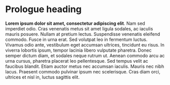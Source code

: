 # Prologue heading

**Lorem ipsum dolor sit amet, consectetur adipiscing elit**. Nam sed imperdiet odio. Cras venenatis metus sit amet ligula sodales, ac iaculis mauris posuere. Nullam at pretium lectus. Suspendisse venenatis eleifend commodo. Fusce in urna erat. Sed volutpat leo in fermentum luctus. Vivamus odio ante, vestibulum eget accumsan ultrices, tincidunt eu risus. In viverra lobortis ipsum, tempor lacinia libero vulputate pharetra. Donec semper dictum diam, et sodales neque rutrum ut. Aenean commodo arcu ac urna cursus, pharetra placerat leo pellentesque. Sed tempus velit ac faucibus blandit. Etiam auctor metus nec accumsan iaculis. Mauris nec nibh lacus. Praesent commodo pulvinar ipsum nec scelerisque. Cras diam orci, ultrices et nisl in, luctus sagittis elit.
